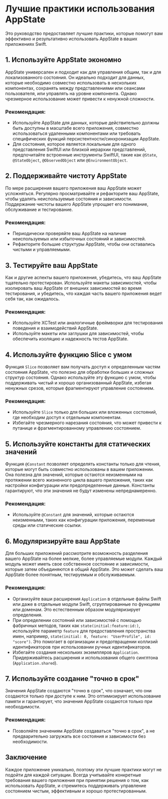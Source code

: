 # Лучшие практики использования AppState

Это руководство предоставляет лучшие практики, которые помогут вам эффективно и результативно использовать AppState в ваших приложениях Swift.

## 1. Используйте AppState экономно

AppState универсален и подходит как для управления общим, так и для локализованного состояния. Он идеально подходит для данных, которые необходимо совместно использовать в нескольких компонентах, сохранять между представлениями или сеансами пользователя, или управлять на уровне компонента. Однако чрезмерное использование может привести к ненужной сложности.

### Рекомендация:
- Используйте AppState для данных, которые действительно должны быть доступны в масштабе всего приложения, совместно использоваться удаленными компонентами или требовать специфических функций персистентности/синхронизации AppState.
- Для состояния, которое является локальным для одного представления SwiftUI или близкой иерархии представлений, предпочитайте встроенные инструменты SwiftUI, такие как `@State`, `@StateObject`, `@ObservedObject` или `@EnvironmentObject`.

## 2. Поддерживайте чистоту AppState

По мере расширения вашего приложения ваш AppState может усложняться. Регулярно просматривайте и рефакторите ваш AppState, чтобы удалять неиспользуемые состояния и зависимости. Поддержание чистоты вашего AppState упрощает его понимание, обслуживание и тестирование.

### Рекомендация:
- Периодически проверяйте ваш AppState на наличие неиспользуемых или избыточных состояний и зависимостей.
- Рефакторите большие структуры AppState, чтобы они оставались чистыми и управляемыми.

## 3. Тестируйте ваш AppState

Как и другие аспекты вашего приложения, убедитесь, что ваш AppState тщательно протестирован. Используйте макеты зависимостей, чтобы изолировать ваш AppState от внешних зависимостей во время тестирования, и убедитесь, что каждая часть вашего приложения ведет себя так, как ожидалось.

### Рекомендация:
- Используйте XCTest или аналогичные фреймворки для тестирования поведения и взаимодействий AppState.
- Используйте макеты или заглушки для зависимостей, чтобы обеспечить изоляцию и надежность тестов AppState.

## 4. Используйте функцию Slice с умом

Функция `Slice` позволяет вам получать доступ к определенным частям состояния AppState, что полезно для обработки больших и сложных структур состояния. Однако используйте эту функцию с умом, чтобы поддерживать чистый и хорошо организованный AppState, избегая ненужных срезов, которые фрагментируют управление состоянием.

### Рекомендация:
- Используйте `Slice` только для больших или вложенных состояний, где необходим доступ к отдельным компонентам.
- Избегайте чрезмерного нарезания состояния, что может привести к путанице и фрагментированному управлению состоянием.

## 5. Используйте константы для статических значений

Функция `@Constant` позволяет определять константы только для чтения, которые могут быть совместно использованы в вашем приложении. Она полезна для значений, которые остаются неизменными на протяжении всего жизненного цикла вашего приложения, таких как настройки конфигурации или предопределенные данные. Константы гарантируют, что эти значения не будут изменены непреднамеренно.

### Рекомендация:
- Используйте `@Constant` для значений, которые остаются неизменными, таких как конфигурации приложения, переменные среды или статические ссылки.

## 6. Модуляризируйте ваш AppState

Для больших приложений рассмотрите возможность разделения вашего AppState на более мелкие, более управляемые модули. Каждый модуль может иметь свое собственное состояние и зависимости, которые затем объединяются в общий AppState. Это может сделать ваш AppState более понятным, тестируемым и обслуживаемым.

### Рекомендация:
- Организуйте ваши расширения `Application` в отдельные файлы Swift или даже в отдельные модули Swift, сгруппированные по функциям или доменам. Это естественным образом модуляризирует определения.
- При определении состояний или зависимостей с помощью фабричных методов, таких как `state(initial:feature:id:)`, используйте параметр `feature` для предоставления пространства имен, например, `state(initial: 0, feature: "UserProfile", id: "score")`. Это помогает в организации и предотвращении коллизий идентификаторов при использовании ручных идентификаторов.
- Избегайте создания нескольких экземпляров `Application`. Придерживайтесь расширения и использования общего синглтона (`Application.shared`).

## 7. Используйте создание "точно в срок"

Значения AppState создаются "точно в срок", что означает, что они создаются только при доступе к ним. Это оптимизирует использование памяти и гарантирует, что значения AppState создаются только при необходимости.

### Рекомендация:
- Позволяйте значениям AppState создаваться "точно в срок", а не предварительно загружать все состояния и зависимости без необходимости.

## Заключение

Каждое приложение уникально, поэтому эти лучшие практики могут не подойти для каждой ситуации. Всегда учитывайте конкретные требования вашего приложения при принятии решения о том, как использовать AppState, и стремитесь поддерживать управление состоянием чистым, эффективным и хорошо протестированным.
